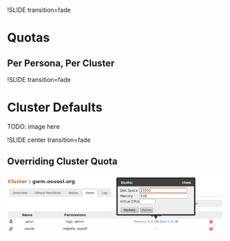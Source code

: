 !SLIDE transition=fade

# Quotas

## Per Persona, Per Cluster

!SLIDE transition=fade

# Cluster Defaults

TODO: image here

!SLIDE center transition=fade

## Overriding Cluster Quota

![custom_quota](custom_quota.png)
